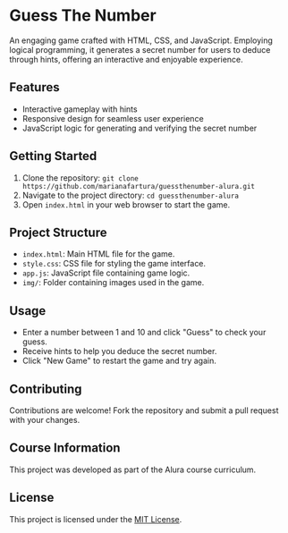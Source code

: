 # Guess The Number

An engaging game crafted with HTML, CSS, and JavaScript. Employing logical programming, it generates a secret number for users to deduce through hints, offering an interactive and enjoyable experience.

## Features

- Interactive gameplay with hints
- Responsive design for seamless user experience
- JavaScript logic for generating and verifying the secret number

## Getting Started

1. Clone the repository: `git clone https://github.com/marianafartura/guessthenumber-alura.git`
2. Navigate to the project directory: `cd guessthenumber-alura`
3. Open `index.html` in your web browser to start the game.

## Project Structure

- `index.html`: Main HTML file for the game.
- `style.css`: CSS file for styling the game interface.
- `app.js`: JavaScript file containing game logic.
- `img/`: Folder containing images used in the game.

## Usage

- Enter a number between 1 and 10 and click "Guess" to check your guess.
- Receive hints to help you deduce the secret number.
- Click "New Game" to restart the game and try again.

## Contributing

Contributions are welcome! Fork the repository and submit a pull request with your changes.

## Course Information

This project was developed as part of the Alura course curriculum.

## License

This project is licensed under the [MIT License](LICENSE).
